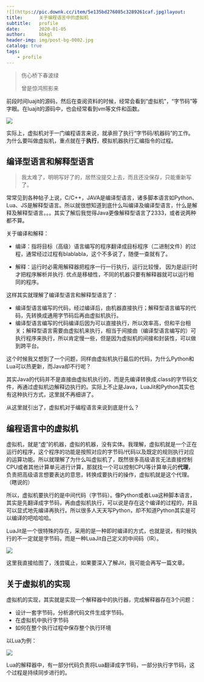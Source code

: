 ```yaml
---
![](https://pic.downk.cc/item/5e135bd276085c3289261caf.jpg)layout:     post
title:      关于编程语言中的虚拟机
subtitle:   profile
date:       2020-01-05
author:     bbkgl
header-img: img/post-bg-0002.jpg
catalog: true
tags:
    - profile
---
```


>伤心桥下春波绿
>
>曾是惊鸿照影来

前段时间luajit的源码，然后在查阅资料的时候，经常会看到“虚拟机”，“字节码”等字眼。在luajit的源码中，也会经常看到vm等文件和函数。

![](https://pic.downk.cc/item/5e12088176085c3289e83ab6.jpg)

实际上，虚拟机对于一门编程语言来说，就承担了执行“字节码/机器码”的工作。为什么要叫做虚拟机，重点就在于**执行**，模拟机器执行汇编指令的过程。

## 编译型语言和解释型语言

> 我太难了，明明写好了的，居然没提交上去，而且还没保存，只能重新写了。

常常见到各种帖子上说，C/C++，JAVA是编译型语言，诸多脚本语言如Python、Lua、JS是解释型语言。所以就很想知道到底什么叫编译及编译型语言，什么是解释及解释型语言。。。其实了解后我觉得Java更像解释型语言了2333，或者说两种都不算。

关于编译和解释：

- 编译：指将目标（高级）语言编写的程序翻译成目标程序（二进制文件）的过程，通常经过过程有blablabla，这个不多说了，随便一查就有了。

- 解释：运行时必需用解释器把程序一行一行执行，运行比较慢， 因为是运行时才把程序解析并执行. 优点是移植性，不同的机器只要有解释器就可以运行相同的程序。

这样其实就理解了编译型语言和解释型语言了：

- 编译型语言编写的代码，经过编译后，由机器直接执行；解释型语言编写的代码，先转换成通用字节码后再由虚拟机执行。
- 编译型语言编写的代码编译后因为可以直接执行，所以效率高，但和平台相关；解释型语言需要由虚拟机来执行，相当于间接由（编译型语言编写的）可执行程序来执行，所以肯定慢一些，但是因为虚拟机的间接和封装性，可以做到跨平台。

这个时候我又想到了一个问题，同样由虚拟机执行最后的代码，为什么Python和Lua可以热更新，而Java却不行呢？

其实Java的代码并不是直接由虚拟机执行的，而是先编译转换成.class的字节码文件，再通过虚拟机边解释边执行的。实际上不止是Java，LuaJit和Python其实也有这种执行方式，这里就不再细讲了。

从这里就引出了，虚拟机对于编程语言来说到底是什么？

## 编程语言中的虚拟机

虚拟机，就是“虚”的机器，虚拟的机器，没有实体。我理解，虚拟机就是一个正在运行的程序，这个程序的功能是按照对应的字节码/代码以及既定的规则执行对应的运算功能。所以就理解了为什么叫虚拟机了，既然很多高级语言无法直接控制CPU或者其他计算单元进行计算，那就找一个可以控制CPU等计算单元的**代理**，负责把高级语言想要表达的意思，转换成要执行的操作，虚拟机就是这个代理。（瞎说的）

所以，虚拟机要执行的是中间代码（字节码）。像Python或者Lua这种脚本语言，其实是先翻译成字节码，再由虚拟机执行，可以说是存在这个编译的过程的，并且可以显式地先编译再执行。所以很多人天天写Python，却不知道Python其实是可以编译的吧哈哈哈。

LuaJit是一个很特殊的存在，采用的是一种即时编译的方式，也就是说，有时候执行的不一定就是字节码，而是一种LuaJit自己定义的中间码（IR）。

![](https://pic.downk.cc/item/5e135bd276085c3289261caf.jpg)

这里我直接给图了，浅尝辄止，如果要深入了解Jit，我可能会再写一篇文章。

## 关于虚拟机的实现

虚拟机的实现，其实就是实现一个解释器中的执行器，完成解释器存在3个问题：

- 设计一套字节码，分析源代码文件生成字节码。
- 在虚拟机中执行字节码
- 如何在整个执行过程中保存整个执行环境

以Lua为例：

![](https://pic.downk.cc/item/5e135bf676085c32892621cd.jpg)

Lua的解释器中，有一部分代码负责将Lua翻译成字节码，一部分执行字节码，这个过程是持续同步进行的。